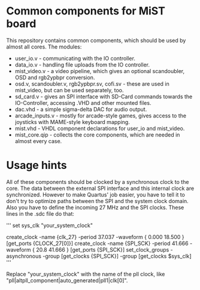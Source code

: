 Common components for MiST board
================================

This repository contains common components, which should be used by almost all cores.
The modules:

- user_io.v - communicating with the IO controller.
- data_io.v - handling file uploads from the IO controller.
- mist_video.v - a video pipeline, which gives an optional scandoubler, OSD and rgb2ypbpr conversion.
- osd.v, scandoubler.v, rgb2ypbpr.sv, cofi.sv - these are used in mist_video, but can be used separately, too.
- sd_card.v - gives an SPI interface with SD-Card commands towards the IO-Controller, accessing .VHD and other mounted files.
- dac.vhd - a simple sigma-delta DAC for audio output.
- arcade_inputs.v - mostly for arcade-style games, gives access to the joysticks with MAME-style keyboard mapping.
- mist.vhd - VHDL component declarations for user_io and mist_video.
- mist_core.qip - collects the core components, which are needed in almost every case.

Usage hints
===========

All of these components should be clocked by a synchronous clock to the core. The data between the external SPI
interface and this internal clock are synchronized. However to make Quartus' job easier, you have to tell it to
don't try to optimize paths between the SPI and the system clock domain. Also you have to define the incoming
27 MHz and the SPI clocks. These lines in the .sdc file do that:

'''
set sys_clk "your_system_clock"

create_clock -name {clk_27} -period 37.037 -waveform { 0.000 18.500 } [get_ports {CLOCK_27[0]}]
create_clock -name {SPI_SCK}  -period 41.666 -waveform { 20.8 41.666 } [get_ports {SPI_SCK}]
set_clock_groups -asynchronous -group [get_clocks {SPI_SCK}] -group [get_clocks $sys_clk]
'''

Replace "your_system_clock" with the name of the pll clock, like "pll|altpll_component|auto_generated|pll1|clk[0]".
